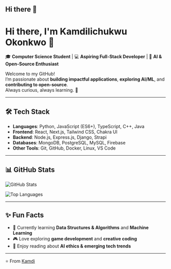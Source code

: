 ## Hi there 👋

# Hi there, I'm Kamdilichukwu Okonkwo 👋

🎓 **Computer Science Student** | 💻 **Aspiring Full-Stack Developer** | 🤖 **AI & Open-Source Enthusiast**

Welcome to my GitHub!  
I’m passionate about **building impactful applications**, **exploring AI/ML**, and **contributing to open-source**.  
Always curious, always learning. 🚀

---

## 🛠️ Tech Stack

- **Languages**: Python, JavaScript (ES6+), TypeScript, C++, Java  
- **Frontend**: React, Next.js, Tailwind CSS, Chakra UI  
- **Backend**: Node.js, Express.js, Django, Strapi  
- **Databases**: MongoDB, PostgreSQL, MySQL, Firebase  
- **Other Tools**: Git, GitHub, Docker, Linux, VS Code  

---

## 📊 GitHub Stats

![GitHub Stats](https://github-readme-stats.vercel.app/api?username=yourusername&show_icons=true&theme=radical)  

![Top Languages](https://github-readme-stats.vercel.app/api/top-langs/?username=yourusername&layout=compact&theme=radical)  

---


## ✨ Fun Facts

- 🌱 Currently learning **Data Structures & Algorithms** and **Machine Learning**  
- 🎮 Love exploring **game development** and **creative coding**  
- 📖 Enjoy reading about **AI ethics & emerging tech trends**  

---

⭐️ From [Kamdi](https://github.com/Kamdi-okonkwo)

